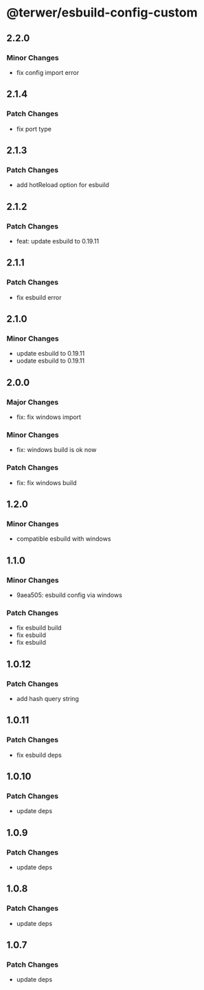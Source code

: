 # @terwer/esbuild-config-custom

## 2.2.0

### Minor Changes

- fix config import error

## 2.1.4

### Patch Changes

- fix port type

## 2.1.3

### Patch Changes

- add hotReload option for esbuild

## 2.1.2

### Patch Changes

- feat: update esbuild to 0.19.11

## 2.1.1

### Patch Changes

- fix esbuild error

## 2.1.0

### Minor Changes

- update esbuild to 0.19.11
- uodate esbuild to 0.19.11

## 2.0.0

### Major Changes

- fix: fix windows import

### Minor Changes

- fix: windows build is ok now

### Patch Changes

- fix: fix windows build

## 1.2.0

### Minor Changes

- compatible esbuild with windows

## 1.1.0

### Minor Changes

- 9aea505: esbuild config via windows

### Patch Changes

- fix esbuild build
- fix esbuild
- fix esbuild

## 1.0.12

### Patch Changes

- add hash query string

## 1.0.11

### Patch Changes

- fix esbuild deps

## 1.0.10

### Patch Changes

- update deps

## 1.0.9

### Patch Changes

- update deps

## 1.0.8

### Patch Changes

- update deps

## 1.0.7

### Patch Changes

- update deps
